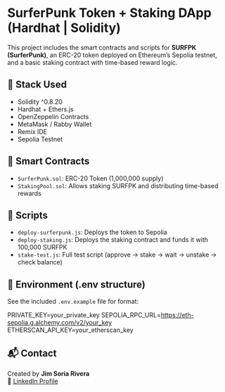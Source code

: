 # SurferPunk Token + Staking DApp (Hardhat | Solidity)

This project includes the smart contracts and scripts for **SURFPK (SurferPunk)**, an ERC-20 token deployed on Ethereum’s Sepolia testnet, and a basic staking contract with time-based reward logic.

## 🔧 Stack Used

- Solidity ^0.8.20
- Hardhat + Ethers.js
- OpenZeppelin Contracts
- MetaMask / Rabby Wallet
- Remix IDE
- Sepolia Testnet

## 📄 Smart Contracts

- `SurferPunk.sol`: ERC-20 Token (1,000,000 supply)
- `StakingPool.sol`: Allows staking SURFPK and distributing time-based rewards

## 📂 Scripts

- `deploy-surferpunk.js`: Deploys the token to Sepolia
- `deploy-staking.js`: Deploys the staking contract and funds it with 100,000 SURFPK
- `stake-test.js`: Full test script (approve → stake → wait → unstake → check balance)

## 🔐 Environment (.env structure)

See the included `.env.example` file for format:

PRIVATE_KEY=your_private_key
SEPOLIA_RPC_URL=https://eth-sepolia.g.alchemy.com/v2/your_key
ETHERSCAN_API_KEY=your_etherscan_key

## 📬 Contact

Created by **Jim Soria Rivera**  
🔗 [LinkedIn Profile](https://www.linkedin.com/in/jim-soria-rivera)
